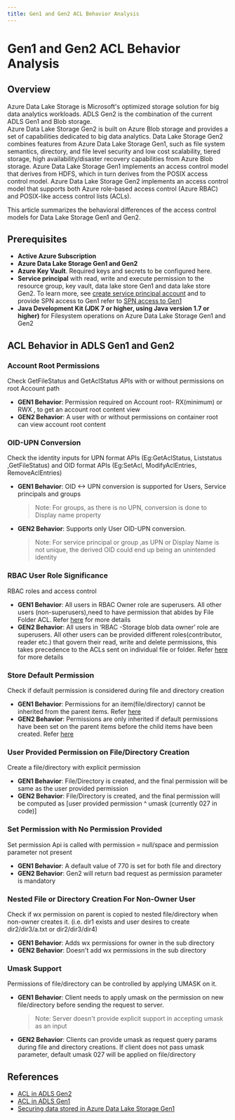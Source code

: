 ```yaml
---
title: Gen1 and Gen2 ACL Behavior Analysis
---
```


# Gen1 and Gen2 ACL Behavior Analysis

## Overview

Azure Data Lake Storage is Microsoft's optimized storage solution for big data analytics workloads. ADLS Gen2 is the combination of the current ADLS Gen1 and Blob storage.  
Azure Data Lake Storage Gen2 is built on Azure Blob storage and provides a set of capabilities dedicated to big data analytics. Data Lake Storage Gen2 combines features from Azure Data Lake Storage Gen1, such as file system semantics, directory, and file level security and low cost scalability, tiered storage, high availability/disaster recovery capabilities from Azure Blob storage. Azure Data Lake Storage Gen1 implements an access control model that derives from HDFS, which in turn derives from the POSIX access control model. Azure Data Lake Storage Gen2 implements an access control model that supports both Azure role-based access control (Azure RBAC) and POSIX-like access control lists (ACLs).

This article summarizes the behavioral differences of the access control models for Data Lake Storage Gen1 and Gen2.

## Prerequisites

- **Active Azure Subscription**
- **Azure Data Lake Storage Gen1 and Gen2**
- **Azure Key Vault**. Required keys and secrets to be configured here.
- **Service principal** with read, write and execute permission to the resource group, key vault, data lake store Gen1 and data lake store Gen2. To learn more, see [create service principal account](https://docs.microsoft.com/azure/active-directory/develop/howto-create-service-principal-portal) and to provide SPN access to Gen1 refer to [SPN access to Gen1](https://docs.microsoft.com/azure/data-lake-store/data-lake-store-service-to-service-authenticate-using-active-directory)
- **Java Development Kit (JDK 7 or higher, using Java version 1.7 or higher)** for Filesystem operations on Azure Data Lake Storage Gen1 and Gen2

## ACL Behavior in ADLS Gen1 and Gen2

### Account Root Permissions

Check GetFileStatus and GetAclStatus APIs with or without permissions on root Account path

- **GEN1 Behavior**: Permission required on Account root- RX(minimum) or  RWX , to get an account root content view
- **GEN2 Behavior**: A user with or without permissions on container root can view account root content

### OID-UPN Conversion

Check the identity inputs for UPN format APIs  (Eg:GetAclStatus, Liststatus ,GetFileStatus) and OID format APIs (Eg:SetAcl, ModifyAclEntries, RemoveAclEntries)

- **GEN1 Behavior**: OID <-> UPN conversion is supported for Users, Service principals and groups
    > Note: For groups, as there is no UPN, conversion is done to Display name property
- **GEN2 Behavior**: Supports only User OID-UPN conversion.
    > Note:  For service principal or group ,as UPN or Display Name is not unique, the derived OID could end up being an unintended identity

### RBAC User Role Significance

RBAC roles and access control

- **GEN1 Behavior**: All users in RBAC Owner role are superusers. All other users (non-superusers),need to have permission that abides by File Folder ACL. Refer [here](https://docs.microsoft.com/azure/data-lake-store/data-lake-store-access-control) for more details
- **GEN2 Behavior**: All users in ‘RBAC -Storage blob data owner’ role are superusers. All other users can be provided different roles(contributor, reader etc.) that govern their read, write and delete permissions, this takes precedence to the ACLs sent on individual file or folder. Refer [here](https://docs.microsoft.com/azure/data-lake-store/data-lake-store-access-control) for more details

### Store Default Permission

Check if default permission is considered during file and directory creation

- **GEN1 Behavior**: Permissions for an item(file/directory) cannot be inherited from the parent items. Refer [here](https://docs.microsoft.com/azure/data-lake-store/data-lake-store-access-control)
- **GEN2 Behavior**: Permissions are only inherited if default permissions have been set on the parent items before the child items have been created. Refer [here](https://docs.microsoft.com/azure/storage/blobs/data-lake-storage-access-control)

### User Provided Permission on File/Directory Creation

Create a file/directory with explicit permission

- **GEN1 Behavior**: File/Directory is created, and the final permission will be same as the user provided permission
- **GEN2 Behavior**: File/Directory is created, and the final permission will be computed as [user provided permission ^ umask (currently 027 in code)]

### Set Permission with No Permission Provided

Set permission Api is called with permission = null/space and permission parameter not present

- **GEN1 Behavior**: A default value of 770 is set for both file and directory
- **GEN2 Behavior**: Gen2 will return bad request as permission parameter is mandatory

### Nested File or Directory Creation For Non-Owner User

Check if wx permission on parent is copied to nested file/directory when non-owner creates it. (i.e. dir1 exists and user desires to create dir2/dir3/a.txt or dir2/dir3/dir4)

- **GEN1 Behavior**: Adds wx permissions for owner in the sub directory
- **GEN2 Behavior**: Doesn't add wx permissions in the sub directory

### Umask Support

Permissions of file/directory can be controlled by applying UMASK on it.

- **GEN1 Behavior**: Client needs to apply umask on the permission on new file/directory before sending the request to server.
    > Note: Server doesn't provide explicit support in accepting umask as an input
- **GEN2 Behavior**: Clients can provide umask as request query params during file and directory creations. If client does not pass umask parameter, default umask 027 will be applied on file/directory

## References

- [ACL in ADLS Gen2](https://docs.microsoft.com/azure/storage/blobs/data-lake-storage-access-control)
- [ACL in ADLS Gen1](https://docs.microsoft.com/azure/data-lake-store/data-lake-store-access-control)
- [Securing data stored in Azure Data Lake Storage Gen1](https://docs.microsoft.com/azure/data-lake-store/data-lake-store-secure-data)
